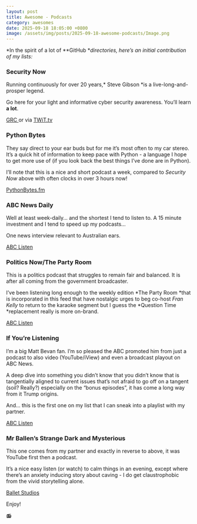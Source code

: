 ```yaml
---
layout: post
title: Awesome - Podcasts
category: awesomes
date: 2025-09-18 18:05:00 +0800
image: /assets/img/posts/2025-09-18-awesome-podcasts/Image.png
---
```


*In the spirit of a lot of **GitHub **directories, here’s an initial contribution of my lists:*  
  
### Security Now  
Running continuously for over 20 years,* Steve Gibson *is a live-long-and-prosper legend.  
  
Go here for your light and informative cyber security awareness. You’ll learn **a lot**.  
  
[GRC ](https://grc.com/sn)or via [TWiT.tv](https://twit.tv/sn)  
  
### **Python Bytes**  
They say direct to your ear buds but for me it’s most often to my car stereo. It’s a quick hit of information to keep pace with Python - a language I hope to get more use of (if you look back the best things I’ve done are in Python).  
  
I’ll note that this is a nice and short podcast a week, compared to *Security Now* above with often clocks in over 3 hours now!  
  
[PythonBytes.fm](https://pythonbytes.fm)  
###   
### ABC News Daily  
Well at least week-daily… and the shortest I tend to listen to. A 15 minute investment and I tend to speed up my podcasts…  
  
One news interview relevant to Australian ears.  
  
[ABC Listen](https://www.abc.net.au/listen/programs/abc-news-daily)  
  
### Politics Now/The Party Room  
This is a politics podcast that struggles to remain fair and balanced. It is after all coming from the government broadcaster.  
  
I’ve been listening long enough to the weekly edition *The Party Room *that is incorporated in this feed that have nostalgic urges to beg co-host *Fran Kelly* to return to the karaoke segment but I guess the *Question Time *replacement really is more on-brand.  
  
[ABC Listen](https://www.abc.net.au/listen/programs/politics-now)  
  
### If You’re Listening  
I’m a big Matt Bevan fan. I’m so pleased the ABC promoted him from just a podcast to also video (YouTube/iView) and even a broadcast playout on ABC News.  
  
A deep dive into something you didn’t know that you didn’t know that is tangentially aligned to current issues that’s not afraid to go off on a tangent (soil? Really?) especially on the “bonus episodes”, it has come a long way from it Trump origins.  
  
And… this is the first one on my list that I can sneak into a playlist with my partner.  
  
[ABC Listen](https://www.abc.net.au/listen/programs/if-youre-listening)  
  
### Mr Ballen’s Strange Dark and Mysterious  
This one comes from my partner and exactly in reverse to above, it was YouTube first then a podcast.  
  
It’s a nice easy listen (or watch) to calm things in an evening, except where there’s an anxiety inducing story about caving - I do get claustrophobic from the vivid storytelling alone.  
  
[Ballet Studios](https://ballenstudios.com)  
  
Enjoy!  
  
📻  
